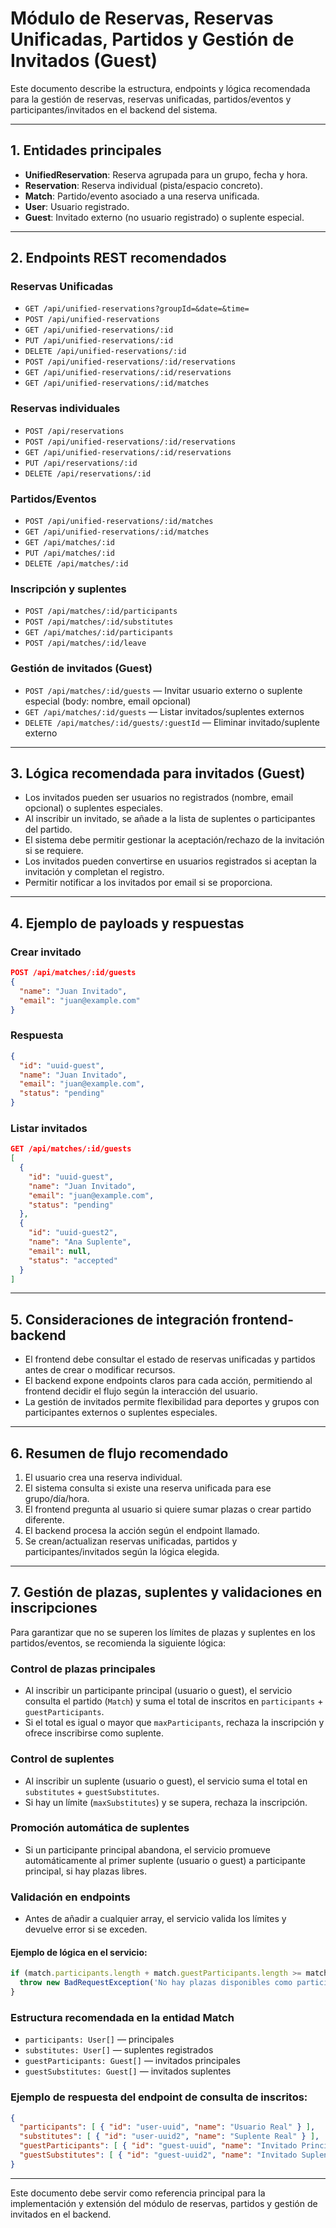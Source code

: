 # Módulo de Reservas, Reservas Unificadas, Partidos y Gestión de Invitados (Guest)

Este documento describe la estructura, endpoints y lógica recomendada para la gestión de reservas, reservas unificadas, partidos/eventos y participantes/invitados en el backend del sistema.

---

## 1. Entidades principales

- **UnifiedReservation**: Reserva agrupada para un grupo, fecha y hora.
- **Reservation**: Reserva individual (pista/espacio concreto).
- **Match**: Partido/evento asociado a una reserva unificada.
- **User**: Usuario registrado.
- **Guest**: Invitado externo (no usuario registrado) o suplente especial.

---

## 2. Endpoints REST recomendados

### Reservas Unificadas
- `GET /api/unified-reservations?groupId=&date=&time=`
- `POST /api/unified-reservations`
- `GET /api/unified-reservations/:id`
- `PUT /api/unified-reservations/:id`
- `DELETE /api/unified-reservations/:id`
- `POST /api/unified-reservations/:id/reservations`
- `GET /api/unified-reservations/:id/reservations`
- `GET /api/unified-reservations/:id/matches`

### Reservas individuales
- `POST /api/reservations`
- `POST /api/unified-reservations/:id/reservations`
- `GET /api/unified-reservations/:id/reservations`
- `PUT /api/reservations/:id`
- `DELETE /api/reservations/:id`

### Partidos/Eventos
- `POST /api/unified-reservations/:id/matches`
- `GET /api/unified-reservations/:id/matches`
- `GET /api/matches/:id`
- `PUT /api/matches/:id`
- `DELETE /api/matches/:id`

### Inscripción y suplentes
- `POST /api/matches/:id/participants`
- `POST /api/matches/:id/substitutes`
- `GET /api/matches/:id/participants`
- `POST /api/matches/:id/leave`

### Gestión de invitados (Guest)
- `POST /api/matches/:id/guests` — Invitar usuario externo o suplente especial (body: nombre, email opcional)
- `GET /api/matches/:id/guests` — Listar invitados/suplentes externos
- `DELETE /api/matches/:id/guests/:guestId` — Eliminar invitado/suplente externo

---

## 3. Lógica recomendada para invitados (Guest)

- Los invitados pueden ser usuarios no registrados (nombre, email opcional) o suplentes especiales.
- Al inscribir un invitado, se añade a la lista de suplentes o participantes del partido.
- El sistema debe permitir gestionar la aceptación/rechazo de la invitación si se requiere.
- Los invitados pueden convertirse en usuarios registrados si aceptan la invitación y completan el registro.
- Permitir notificar a los invitados por email si se proporciona.

---

## 4. Ejemplo de payloads y respuestas

### Crear invitado
```json
POST /api/matches/:id/guests
{
  "name": "Juan Invitado",
  "email": "juan@example.com"
}
```

### Respuesta
```json
{
  "id": "uuid-guest",
  "name": "Juan Invitado",
  "email": "juan@example.com",
  "status": "pending"
}
```

### Listar invitados
```json
GET /api/matches/:id/guests
[
  {
    "id": "uuid-guest",
    "name": "Juan Invitado",
    "email": "juan@example.com",
    "status": "pending"
  },
  {
    "id": "uuid-guest2",
    "name": "Ana Suplente",
    "email": null,
    "status": "accepted"
  }
]
```

---

## 5. Consideraciones de integración frontend-backend

- El frontend debe consultar el estado de reservas unificadas y partidos antes de crear o modificar recursos.
- El backend expone endpoints claros para cada acción, permitiendo al frontend decidir el flujo según la interacción del usuario.
- La gestión de invitados permite flexibilidad para deportes y grupos con participantes externos o suplentes especiales.

---

## 6. Resumen de flujo recomendado

1. El usuario crea una reserva individual.
2. El sistema consulta si existe una reserva unificada para ese grupo/día/hora.
3. El frontend pregunta al usuario si quiere sumar plazas o crear partido diferente.
4. El backend procesa la acción según el endpoint llamado.
5. Se crean/actualizan reservas unificadas, partidos y participantes/invitados según la lógica elegida.

---

## 7. Gestión de plazas, suplentes y validaciones en inscripciones

Para garantizar que no se superen los límites de plazas y suplentes en los partidos/eventos, se recomienda la siguiente lógica:

### Control de plazas principales
- Al inscribir un participante principal (usuario o guest), el servicio consulta el partido (`Match`) y suma el total de inscritos en `participants` + `guestParticipants`.
- Si el total es igual o mayor que `maxParticipants`, rechaza la inscripción y ofrece inscribirse como suplente.

### Control de suplentes
- Al inscribir un suplente (usuario o guest), el servicio suma el total en `substitutes` + `guestSubstitutes`.
- Si hay un límite (`maxSubstitutes`) y se supera, rechaza la inscripción.

### Promoción automática de suplentes
- Si un participante principal abandona, el servicio promueve automáticamente al primer suplente (usuario o guest) a participante principal, si hay plazas libres.

### Validación en endpoints
- Antes de añadir a cualquier array, el servicio valida los límites y devuelve error si se exceden.

#### Ejemplo de lógica en el servicio:
```typescript
if (match.participants.length + match.guestParticipants.length >= match.maxParticipants) {
  throw new BadRequestException('No hay plazas disponibles como participante principal');
}
```

### Estructura recomendada en la entidad Match
- `participants: User[]` — principales
- `substitutes: User[]` — suplentes registrados
- `guestParticipants: Guest[]` — invitados principales
- `guestSubstitutes: Guest[]` — invitados suplentes

### Ejemplo de respuesta del endpoint de consulta de inscritos:
```json
{
  "participants": [ { "id": "user-uuid", "name": "Usuario Real" } ],
  "substitutes": [ { "id": "user-uuid2", "name": "Suplente Real" } ],
  "guestParticipants": [ { "id": "guest-uuid", "name": "Invitado Principal" } ],
  "guestSubstitutes": [ { "id": "guest-uuid2", "name": "Invitado Suplente" } ]
}
```
---

Este documento debe servir como referencia principal para la implementación y extensión del módulo de reservas, partidos y gestión de invitados en el backend.
